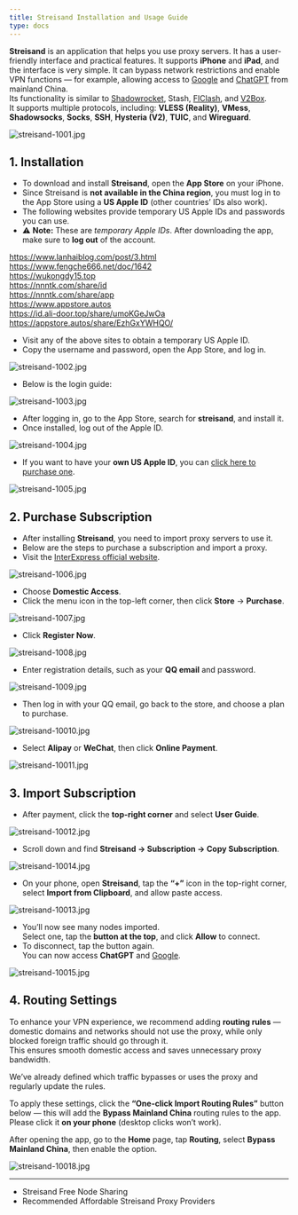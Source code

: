```yaml
---
title: Streisand Installation and Usage Guide
type: docs
---
```


**Streisand** is an application that helps you use proxy servers. It has a user-friendly interface and practical features. It supports **iPhone** and **iPad**, and the interface is very simple. It can bypass network restrictions and enable VPN functions — for example, allowing access to [Google](https://googleaccount.info/zh) and [ChatGPT](https://chatgpt-apk.app/zh) from mainland China.  
Its functionality is similar to [Shadowrocket](https://shadowrocket.ink/zh), Stash, [FlClash](https://flclash.xyz/zh), and [V2Box](https://v2box.pro/zh).  
It supports multiple protocols, including: **VLESS (Reality)**, **VMess**, **Shadowsocks**, **Socks**, **SSH**, **Hysteria (V2)**, **TUIC**, and **Wireguard**.

![streisand-1001.jpg](https://streisand.onl/img/streisand-1001.jpg)

## 1. Installation

- To download and install **Streisand**, open the **App Store** on your iPhone.  
- Since Streisand is **not available in the China region**, you must log in to the App Store using a **US Apple ID** (other countries’ IDs also work).  
- The following websites provide temporary US Apple IDs and passwords you can use.  
- ⚠️ **Note:** These are *temporary Apple IDs*. After downloading the app, make sure to **log out** of the account.

https://www.lanhaiblog.com/post/3.html  
https://www.fengche666.net/doc/1642  
https://wukongdy15.top  
https://nnntk.com/share/id  
https://nnntk.com/share/app  
https://www.appstore.autos  
https://id.ali-door.top/share/umoKGeJwOa  
https://appstore.autos/share/EzhGxYWHQO/

- Visit any of the above sites to obtain a temporary US Apple ID.  
- Copy the username and password, open the App Store, and log in.

![streisand-1002.jpg](https://streisand.onl/img/streisand-1002.jpg)

- Below is the login guide:

![streisand-1003.jpg](https://streisand.onl/img/streisand-1003.jpg)

- After logging in, go to the App Store, search for **streisand**, and install it.  
- Once installed, log out of the Apple ID.

![streisand-1004.jpg](https://streisand.onl/img/streisand-1004.jpg)

- If you want to have your **own US Apple ID**, you can [click here to purchase one](https://appsir.shop/product/THPIpDr1RyVZ5w5l).

![streisand-1005.jpg](https://streisand.onl/img/streisand-1005.jpg)

## 2. Purchase Subscription

- After installing **Streisand**, you need to import proxy servers to use it.  
- Below are the steps to purchase a subscription and import a proxy.  
- Visit the [InterExpress official website](https://快车.com/?c=REZUOC).

![streisand-1006.jpg](https://streisand.onl/img/streisand-1006.jpg)

- Choose **Domestic Access**.  
- Click the menu icon in the top-left corner, then click **Store** → **Purchase**.

![streisand-1007.jpg](https://streisand.onl/img/streisand-1007.jpg)

- Click **Register Now**.

![streisand-1008.jpg](https://streisand.onl/img/streisand-1008.jpg)

- Enter registration details, such as your **QQ email** and password.

![streisand-1009.jpg](https://streisand.onl/img/streisand-1009.jpg)

- Then log in with your QQ email, go back to the store, and choose a plan to purchase.

![streisand-10010.jpg](https://streisand.onl/img/streisand-10010.jpg)

- Select **Alipay** or **WeChat**, then click **Online Payment**.

![streisand-10011.jpg](https://streisand.onl/img/streisand-10011.jpg)

## 3. Import Subscription

- After payment, click the **top-right corner** and select **User Guide**.

![streisand-10012.jpg](https://streisand.onl/img/streisand-10012.jpg)

  - Scroll down and find **Streisand → Subscription → Copy Subscription**.
 
![streisand-10014.jpg](https://streisand.onl/img/streisand-10014.jpg)

- On your phone, open **Streisand**, tap the **“+”** icon in the top-right corner, select **Import from Clipboard**, and allow paste access.

![streisand-10013.jpg](https://streisand.onl/img/streisand-10013.jpg)

- You’ll now see many nodes imported.  
  Select one, tap the **button at the top**, and click **Allow** to connect.  
- To disconnect, tap the button again.  
  You can now access **ChatGPT** and [Google](https://googleaccount.info/zh).

![streisand-10015.jpg](https://streisand.onl/img/streisand-10015.jpg)

## 4. Routing Settings

To enhance your VPN experience, we recommend adding **routing rules** — domestic domains and networks should not use the proxy, while only blocked foreign traffic should go through it.  
This ensures smooth domestic access and saves unnecessary proxy bandwidth.

We’ve already defined which traffic bypasses or uses the proxy and regularly update the rules.

To apply these settings, click the **“One-click Import Routing Rules”** button below — this will add the **Bypass Mainland China** routing rules to the app.  
Please click it **on your phone** (desktop clicks won’t work).

After opening the app, go to the **Home** page, tap **Routing**, select **Bypass Mainland China**, then enable the option.

![streisand-10018.jpg](https://streisand.onl/img/streisand-10018.jpg)

---

- Streisand Free Node Sharing  
- Recommended Affordable Streisand Proxy Providers
